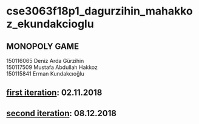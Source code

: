 # cse3063f18p1_dagurzihin_mahakkoz_ekundakcioglu
## MONOPOLY GAME

150116065 Deniz Arda Gürzihin  
150117509 Mustafa Abdullah Hakkoz  
150115841 Erman Kundakcıoğlu  



## [first iteration](https://github.com/denizgurzihin/cse3063f18p1_dagurzihin_mahakkoz_ekundakcioglu/tree/master/iteration1): 02.11.2018


## [second iteration](https://github.com/denizgurzihin/cse3063f18p1_dagurzihin_mahakkoz_ekundakcioglu/tree/master/iteration2): 08.12.2018
 

